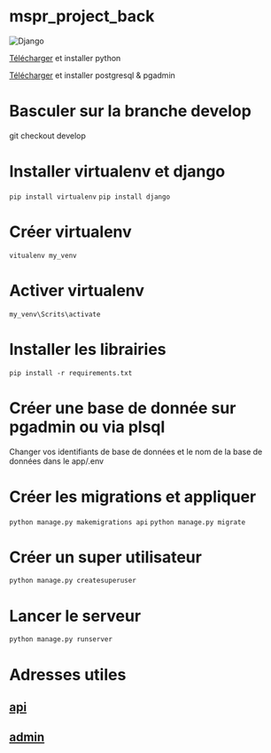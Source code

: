 # mspr_project_back

![Django](https://pub.phyks.me/sdz/sdz/medias/uploads.siteduzero.com_files_386001_387000_386523.png)

[Télécharger](https://www.python.org/downloads/) et installer python

[Télécharger](https://www.postgresql.org/download/windows/) et installer postgresql & pgadmin

# Basculer sur la branche develop 
git checkout develop

# Installer virtualenv et django
`pip install virtualenv`
`pip install django`


# Créer virtualenv
`vitualenv my_venv`


# Activer virtualenv
`my_venv\Scrits\activate`


# Installer les librairies
`pip install -r requirements.txt`

# Créer une base de donnée sur pgadmin ou via plsql
Changer vos identifiants de base de données et le nom de la base de données dans le app/.env

# Créer les migrations et appliquer
`python manage.py makemigrations api`
`python manage.py migrate`

# Créer un super utilisateur
`python manage.py createsuperuser`


# Lancer le serveur
`python manage.py runserver`

 # Adresses utiles
## [api](http://127.0.0.1:8000/)
## [admin](http://127.0.0.1:8000/admin)
